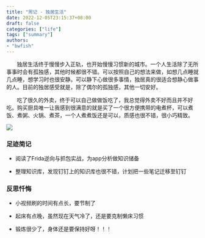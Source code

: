 ```yaml
---
title: "周记 - 独居生活"
date: 2022-12-05T23:15:37+08:00
draft: false
categories: ["life"]
tags: ["summary"]
authors:
- "bwfish"
---
```


&nbsp;&nbsp;&nbsp;&nbsp;&nbsp;&nbsp;&nbsp;独居生活终于慢慢步入正轨，也开始慢慢习惯新的城市。一个人生活除了无所事事时会有孤独感，其他时候都很不错。可以按照自己的想法来做，如想几点睡就几点睡，想学习时也很安静。可以静下心做很多事情，独居真的很适合想静心做事的人。目前的独居感受就是，除了偶尔的孤独感，其他一切安好。

&nbsp;&nbsp;&nbsp;&nbsp;&nbsp;&nbsp;&nbsp;吃了很久的外卖，终于可以自己做做饭吃了，我总觉得外卖不好而且并不好吃。购买厨具唯一让我感到很满意的就是买了一个很方便携带的电煮杯，可以煮饭、煮粥、火锅、煮茶，一个人煮煮饭还是可以，质感也很不错，很小巧精致。

![](https://s2.loli.net/2022/12/05/jmAWbBilUvrhP5a.jpg)

### 足迹简记

* 阅读了Frida逆向与抓包实战，为app分析做知识储备

* 整理知识库，发现钉钉上的知识库也很不错，计划把一些笔记迁移至钉钉

### 反思忏悔

* 小视频刷的时间有点长，要节制了

* 起床有点晚，虽然现在天气冷了，还是要克制懒床习惯
* 锻炼很少了，身体还是要保持好呀！！！
